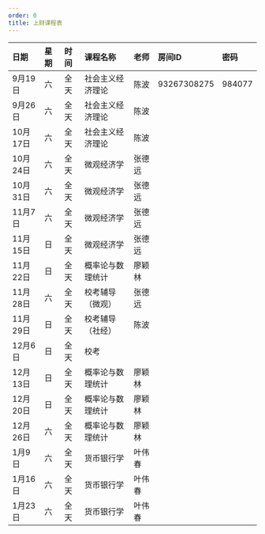 ```yaml
---
order: 0
title: 上财课程表
---
```


| 日期     | 星期 | 时间 | 课程名称         | 老师   | 房间ID      | 密码   |
| :------- | :--- | :--- | :--------------- | :----- | :---------- | :----- |
| 9月19日  | 六   | 全天 | 社会主义经济理论 | 陈波   | 93267308275 | 984077 |
| 9月26日  | 六   | 全天 | 社会主义经济理论 | 陈波   |             |        |
| 10月17日 | 六   | 全天 | 社会主义经济理论 | 陈波   |             |        |
| 10月24日 | 六   | 全天 | 微观经济学       | 张德远 |             |        |
| 10月31日 | 六   | 全天 | 微观经济学       | 张德远 |             |        |
| 11月7日  | 六   | 全天 | 微观经济学       | 张德远 |             |        |
| 11月15日 | 日   | 全天 | 微观经济学       | 张德远 |             |        |
| 11月22日 | 日   | 全天 | 概率论与数理统计 | 廖颖林 |             |        |
| 11月28日 | 六   | 全天 | 校考辅导（微观） | 张德远 |             |        |
| 11月29日 | 日   | 全天 | 校考辅导（社经） | 陈波   |             |        |
| 12月6日  | 日   | 全天 | 校考             |        |             |        |
| 12月13日 | 日   | 全天 | 概率论与数理统计 | 廖颖林 |             |        |
| 12月20日 | 日   | 全天 | 概率论与数理统计 | 廖颖林 |             |        |
| 12月26日 | 六   | 全天 | 概率论与数理统计 | 廖颖林 |             |        |
| 1月9日   | 六   | 全天 | 货币银行学       | 叶伟春 |             |        |
| 1月16日  | 六   | 全天 | 货币银行学       | 叶伟春 |             |        |
| 1月23日  | 六   | 全天 | 货币银行学       | 叶伟春 |             |        |
